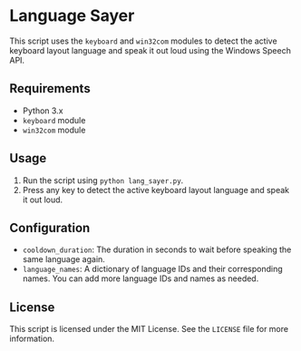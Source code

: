 # Language Sayer

This script uses the `keyboard` and `win32com` modules to detect the active keyboard layout language and speak it out loud using the Windows Speech API.

## Requirements

- Python 3.x
- `keyboard` module
- `win32com` module

## Usage

1. Run the script using `python lang_sayer.py`.
2. Press any key to detect the active keyboard layout language and speak it out loud.

## Configuration

- `cooldown_duration`: The duration in seconds to wait before speaking the same language again.
- `language_names`: A dictionary of language IDs and their corresponding names. You can add more language IDs and names as needed.

## License

This script is licensed under the MIT License. See the `LICENSE` file for more information.